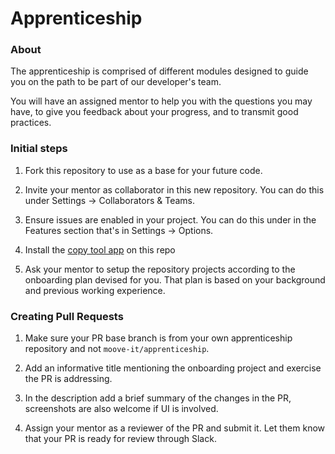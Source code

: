 # Apprenticeship

### About

The apprenticeship is comprised of different modules designed to guide you on the path to be part of our developer's team.

You will have an assigned mentor to help you with the questions you may have, to give you feedback about your progress, and to transmit good practices.

### Initial steps

1. Fork this repository to use as a base for your future code.

2. Invite your mentor as collaborator in this new repository. You can do this under Settings -> Collaborators & Teams.

3. Ensure issues are enabled in your project. You can do this under in the Features section that's in Settings -> Options.

4. Install the [copy tool app](https://github.com/apps/project-copy-bot/) on this repo

5. Ask your mentor to setup the repository projects according to the onboarding plan devised for you. That plan is based on your background and previous working experience.

### Creating Pull Requests

1. Make sure your PR base branch is from your own apprenticeship repository and not `moove-it/apprenticeship`.

2. Add an informative title mentioning the onboarding project and exercise the PR is addressing.

3. In the description add a brief summary of the changes in the PR, screenshots are also welcome if UI is involved.

4. Assign your mentor as a reviewer of the PR and submit it. Let them know that your PR is ready for review through Slack.

